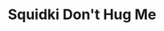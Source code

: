 ---
slug: squidki-dont-hug-me
title: Squidki Don't Hug Me
description: "Squidki Don't Hug Me is an exciting online game. Play for free directly in your browser!"
icon: /images/new_mods/Sprunki Don’t Hug Me.png
url: https://wowtbc.net/sprunkin/sprunki-dont-hug/index.html
previewImage: /images/new_mods/Sprunki Don’t Hug Me.png
type: new mods

# SEO配置
seo:
  title: "Squidki Don't Hug Me - Play Free Online Game | Fun Browser Games"
  description: "Squidki Don't Hug Me - Play this fun online game for free in your browser. No download required!"
  ogImage: "/images/new_mods/Sprunki Don’t Hug Me.png"
  keywords: "squidki-dont-hug-me, online game, browser game, free game, new mods game, play online"

videoUrls:
  - https://www.youtube.com/embed/example1
  - https://www.youtube.com/embed/example2

whyPlay:
  title: "Why Play Squidki Don't Hug Me?"
  items:
    - "Immersive Gameplay: Squidki Don't Hug Me offers an engaging and immersive gaming experience that will keep you entertained for hours"
    - "Challenging Levels: Test your skills with increasingly difficult challenges and obstacles"
    - "Beautiful Graphics: Enjoy stunning visuals and smooth animations that bring the game world to life"
    - "Regular Updates: New content and features are added regularly to keep the game fresh and exciting"
    - "Free to Play: Experience all the fun without spending a penny"
    - "Community Features: Connect with other players, share strategies, and compete for high scores"
    - "Cross-Platform: Play on any device with a web browser, no downloads required"

features:
  title: "Key Features of Squidki Don't Hug Me"
  image: "/images/new_mods/Sprunki Don’t Hug Me.png"
  items:
    - "Intuitive Controls: Easy to learn controls make Squidki Don't Hug Me accessible for players of all skill levels"
    - "Multiple Game Modes: Enjoy various gameplay options that provide different challenges and experiences"
    - "Character Customization: Personalize your gaming experience with unique characters and items"
    - "Achievement System: Complete special tasks to earn rewards and recognition"
    - "Leaderboards: Compete with players worldwide and see who can achieve the highest scores"

characteristics:
  title: "Game Characteristics"
  image: "/images/new_mods/Sprunki Don’t Hug Me.png"
  items:
    - "Genre: New mods game with elements of strategy and skill"
    - "Difficulty: Suitable for both casual gamers and those seeking a challenge"
    - "Play Time: Quick sessions or extended gameplay, depending on your preference"
    - "Art Style: Vibrant and engaging visuals that enhance the gaming experience"
    - "Sound Design: Immersive audio that complements the gameplay perfectly"

info: "Squidki Don't Hug Me is an exciting online game that offers players a unique and engaging gaming experience. With its intuitive controls, stunning visuals, and challenging gameplay, Squidki Don't Hug Me provides hours of entertainment for players of all ages and skill levels. Whether you're looking for a quick gaming session during a break or an extended play session, Squidki Don't Hug Me delivers an immersive experience that will keep you coming back for more. The game features multiple levels of increasing difficulty, ensuring that players are constantly challenged as they progress. With regular updates adding new content and features, Squidki Don't Hug Me remains fresh and exciting, providing endless entertainment options for its growing community of players."

howToPlayIntro: "Welcome to Squidki Don't Hug Me! This guide will walk you through the basics and help you master the game. Whether you're a beginner or looking to improve your skills, these tips and instructions will enhance your gaming experience."

howToPlaySteps:
  - title: "Getting Started"
    description: "Begin your Squidki Don't Hug Me adventure by familiarizing yourself with the controls. Use your keyboard or mouse to navigate through the game interface. The tutorial will guide you through the basic mechanics and help you understand the objectives."
  - title: "Understanding the Objectives"
    description: "In Squidki Don't Hug Me, your main goal is to progress through levels by completing specific objectives. Each level presents unique challenges that require different strategies and approaches."
  - title: "Mastering the Controls"
    description: "Practice using the controls to improve your precision and reaction time. Squidki Don't Hug Me requires quick reflexes and strategic thinking to overcome obstacles and defeat opponents."
  - title: "Utilizing Power-ups"
    description: "Collect power-ups throughout the game to enhance your abilities and overcome difficult challenges. Each power-up offers unique advantages that can be crucial for success."
  - title: "Developing Strategies"
    description: "As you progress in Squidki Don't Hug Me, develop effective strategies for different scenarios. Analyze patterns, anticipate challenges, and adapt your approach to maximize your performance."

faq:
  title: "Frequently Asked Questions about Squidki Don't Hug Me"
  items:
    - question: "Is Squidki Don't Hug Me free to play?"
      answer: "Yes, Squidki Don't Hug Me is completely free to play directly in your web browser. No downloads or purchases are required to enjoy the full game experience."
    - question: "Can I play Squidki Don't Hug Me on mobile devices?"
      answer: "Yes, Squidki Don't Hug Me is optimized for both desktop and mobile play. You can enjoy the game on any device with a web browser and internet connection."
    - question: "Are there any in-game purchases?"
      answer: "While Squidki Don't Hug Me is free to play, there may be optional in-game purchases available for cosmetic items or additional features that don't affect core gameplay."
    - question: "How often is Squidki Don't Hug Me updated?"
      answer: "The developers regularly update Squidki Don't Hug Me with new content, features, and improvements based on player feedback and game performance."
    - question: "Can I play Squidki Don't Hug Me offline?"
      answer: "Currently, Squidki Don't Hug Me requires an internet connection to play as it's a browser-based online game."
    - question: "Is Squidki Don't Hug Me suitable for children?"
      answer: "Yes, Squidki Don't Hug Me is designed to be family-friendly and suitable for players of all ages."
    - question: "How do I report bugs or issues?"
      answer: "If you encounter any problems while playing Squidki Don't Hug Me, you can report them through the game's support page or contact the developers directly through their website."
    - question: "Still Have Questions?"
      answer: "If you have additional questions about Squidki Don't Hug Me that aren't covered in this FAQ, please visit our support center or contact our customer service team for assistance."
---